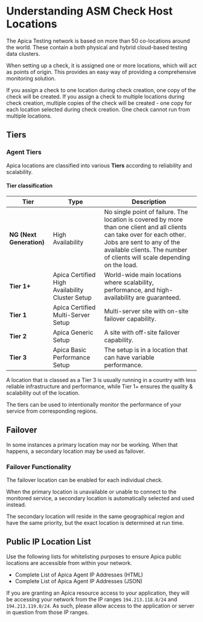 # Understanding ASM Check Host Locations

The Apica Testing network is based on more than 50 co-locations around the world. These contain a both physical and hybrid cloud-based testing data clusters.

When setting up a check, it is assigned one or more locations, which will act as points of origin. This provides an easy way of providing a comprehensive monitoring solution.

If you assign a check to one location during check creation, one copy of the check will be created. If you assign a check to multiple locations during check creation, multiple copies of the check will be created - one copy for each location selected during check creation. One check cannot run from multiple locations.

## Tiers <a href="#understandingasmcheckhostlocations-tiers" id="understandingasmcheckhostlocations-tiers"></a>



### Agent Tiers <a href="#understandingasmcheckhostlocations-agenttiers" id="understandingasmcheckhostlocations-agenttiers"></a>

Apica locations are classified into various **Tiers** according to reliability and scalability.

#### Tier classification <a href="#understandingasmcheckhostlocations-tierclassification" id="understandingasmcheckhostlocations-tierclassification"></a>

| **Tier**                 | **Type**                                         | **Description**                                                                                                                                                                                                                  |
| ------------------------ | ------------------------------------------------ | -------------------------------------------------------------------------------------------------------------------------------------------------------------------------------------------------------------------------------- |
| **NG (Next Generation)** | High Availability                                | No single point of failure. The location is covered by more than one client and all clients can take over for each other. Jobs are sent to any of the available clients. The number of clients will scale depending on the load. |
|  **Tier 1+**             |  Apica Certified High Availability Cluster Setup |  World-wide main locations where scalability, performance, and high-availability are guaranteed.                                                                                                                                 |
|  **Tier 1**              |  Apica Certified Multi-Server Setup              |  Multi-server site with on-site failover capability.                                                                                                                                                                             |
|  **Tier 2**              |  Apica Generic Setup                             |  A site with off-site failover capability.                                                                                                                                                                                       |
|  **Tier 3**              |  Apica Basic Performance Setup                   |  The setup is in a location that can have variable performance.                                                                                                                                                                  |

A location that is classed as a Tier 3 is usually running in a country with less reliable infrastructure and performance, while Tier 1+ ensures the quality & scalability out of the location.

The tiers can be used to intentionally monitor the performance of your service from corresponding regions.

## Failover <a href="#understandingasmcheckhostlocations-failover" id="understandingasmcheckhostlocations-failover"></a>

In some instances a primary location may nor be working. When that happens, a secondary location may be used as failover.

### Failover Functionality <a href="#understandingasmcheckhostlocations-failoverfunctionality" id="understandingasmcheckhostlocations-failoverfunctionality"></a>

The failover location can be enabled for each individual check.

When the primary location is unavailable or unable to connect to the monitored service, a secondary location is automatically selected and used instead.

The secondary location will reside in the same geographical region and have the same priority, but the exact location is determined at run time.

## Public IP Location List <a href="#understandingasmcheckhostlocations-publiciplocationlist" id="understandingasmcheckhostlocations-publiciplocationlist"></a>

Use the following lists for whitelisting purposes to ensure Apica public locations are accessible from within your network.

* Complete List of Apica Agent IP Addresses (HTML)
* Complete List of Apica Agent IP Addresses (JSON)

If you are granting an Apica resource access to your application, they will be accessing your network from the IP ranges `194.213.118.0/24` and `194.213.119.0/24`. As such, please allow access to the application or server in question from those IP ranges.
